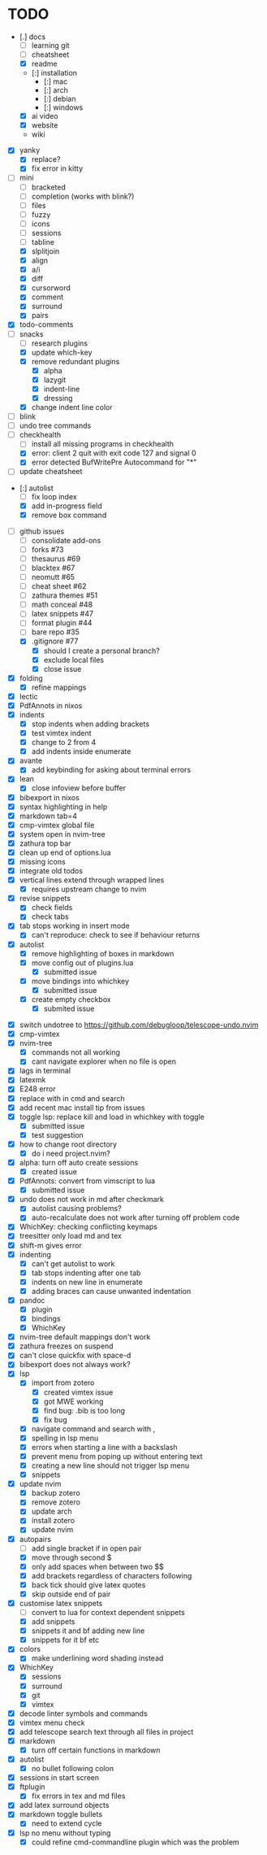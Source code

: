 # TODO

- [.] docs
  - [ ] learning git
  - [ ] cheatsheet
  - [x] readme
  - [:] installation
    - [:] mac
    - [:] arch
    - [:] debian
    - [:] windows
  - [x] ai video
  - [x] website
  - wiki
- [x] yanky
  - [x] replace?
  - [x] fix error in kitty
- [ ] mini
  - [ ] bracketed
  - [ ] completion (works with blink?)
  - [ ] files
  - [ ] fuzzy
  - [ ] icons
  - [ ] sessions
  - [ ] tabline
  - [x] slplitjoin
  - [x] align
  - [x] a/i
  - [x] diff
  - [x] cursorword
  - [x] comment
  - [x] surround
  - [x] pairs
- [x] todo-comments
- [ ] snacks
  - [ ] research plugins
  - [x] update which-key
  - [x] remove redundant plugins
    - [x] alpha
    - [x] lazygit
    - [x] indent-line
    - [x] dressing
  - [x] change indent line color
- [ ] blink
- [ ] undo tree commands
- [ ] checkhealth
  - [ ] install all missing programs in checkhealth
  - [x] error: client 2 quit with exit code 127 and signal 0
  - [x] error detected BufWritePre Autocommand for "\*"
- [ ] update cheatsheet
- [:] autolist
  - [ ] fix loop index
  - [x] add in-progress field
  - [x] remove box command
- [ ] github issues
  - [ ] consolidate add-ons
  - [ ] forks #73
  - [ ] thesaurus #69
  - [ ] blacktex #67
  - [ ] neomutt #65
  - [ ] cheat sheet #62
  - [ ] zathura themes #51
  - [ ] math conceal #48
  - [ ] latex snippets #47
  - [ ] format plugin #44
  - [ ] bare repo #35
  - [x] .gitignore #77
    - [x] should I create a personal branch?
    - [x] exclude local files
    - [x] close issue
- [x] folding
  - [x] refine mappings
- [x] lectic
- [x] PdfAnnots in nixos
- [x] indents
  - [x] stop indents when adding brackets
  - [x] test vimtex indent
  - [x] change to 2 from 4
  - [x] add indents inside enumerate
- [x] avante
  - [x] add keybinding for asking about terminal errors
- [x] lean
  - [x] close infoview before buffer
- [x] bibexport in nixos
- [x] syntax highlighting in help
- [x] markdown tab=4
- [x] cmp-vimtex global file
- [x] system open in nvim-tree
- [x] zathura top bar
- [x] clean up end of options.lua
- [x] missing icons
- [x] integrate old todos
- [x] vertical lines extend through wrapped lines
  - [x] requires upstream change to nvim
- [x] revise snippets
  - [x] check fields
  - [x] check tabs
- [x] tab stops working in insert mode
  - [x] can't reproduce: check to see if behaviour returns
- [x] autolist
  - [x] remove highlighting of boxes in markdown
  - [x] move config out of plugins.lua
    - [x] submitted issue
  - [x] move bindings into whichkey
    - [x] submitted issue
  - [x] create empty checkbox
    - [x] submited issue
* [x] switch undotree to https://github.com/debugloop/telescope-undo.nvim
* [x] cmp-vimtex
* [x] nvim-tree
  - [x] commands not all working
  - [x] cant navigate explorer when no file is open
* [x] lags in terminal
* [x] latexmk
* [x] E248 error
* [x] replace <Tab> with <C-j> in cmd and search
* [x] add recent mac install tip from issues
* [x] toggle lsp: replace kill and load in whichkey with toggle
  - [x] submitted issue
  - [x] test suggestion
* [x] how to change root directory
  - [x] do i need project.nvim?
* [x] alpha: turn off auto create sessions
  - [x] created issue
* [x] PdfAnnots: convert from vimscript to lua
  - [x] submitted issue
* [x] undo does not work in md after checkmark
  - [x] autolist causing problems?
  - [x] auto-recalculate does not work after turning off problem code
* [x] WhichKey: checking conflicting keymaps
* [x] treesitter only load md and tex
* [x] shift-m gives error
* [x] indenting
  - [x] can't get autolist to work
  - [x] tab stops indenting after one tab
  - [x] indents on new line in enumerate
  - [x] adding braces can cause unwanted indentation
* [x] pandoc
  - [x] plugin
  - [x] bindings
  - [x] WhichKey
* [x] nvim-tree default mappings don't work
* [x] zathura freezes on suspend
* [x] can't close quickfix with space-d
* [x] bibexport does not always work?
* [x] lsp
  - [x] import from zotero
    - [x] created vimtex issue
    - [x] got MWE working
    - [x] find bug: .bib is too long
    - [x] fix bug
  - [x] navigate command and search with <C-j>, <C-k>
  - [x] spelling in lsp menu
  - [x] errors when starting a line with a backslash
  - [x] prevent menu from poping up without entering text
  - [x] creating a new line should not trigger lsp menu
  - [x] snippets
* [x] update nvim
  - [x] backup zotero
  - [x] remove zotero
  - [x] update arch
  - [x] install zotero
  - [x] update nvim
* [x] autopairs
  - [ ] add single bracket if in open pair
  - [x] move through second $
  - [x] only add spaces when between two $$
  - [x] add brackets regardless of characters following
  - [x] back tick should give latex quotes
  - [x] skip outside end of pair
* [x] customise latex snippets
  - [ ] convert to lua for context dependent snippets
  - [x] add snippets
  - [x] snippets it and bf adding new line
  - [x] snippets for it bf etc
* [x] colors
  - [x] make underlining word shading instead
* [x] WhichKey
  - [x] sessions
  - [x] surround
  - [x] git
  - [x] vimtex
* [x] decode linter symbols and commands
* [x] vimtex menu check
* [x] add telescope search text through all files in project
* [x] markdown
  - [x] turn off certain functions in markdown
* [x] autolist
  - [x] no bullet following colon
* [x] sessions in start screen
* [x] ftplugin
  - [x] fix errors in tex and md files
* [x] add latex surround objects
* [x] markdown toggle bullets
  - [x] need to extend cycle
* [x] lsp no menu without typing
  - [x] could refine cmd-commandline plugin which was the problem
